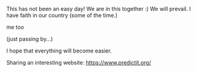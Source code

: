 This has not been an easy day!
We are in this together :)
We will prevail. 
I have faith in our country (some of the time.)

me too

(just passing by...)

I hope that everything will become easier.

Sharing an interesting website: https://www.predictit.org/
